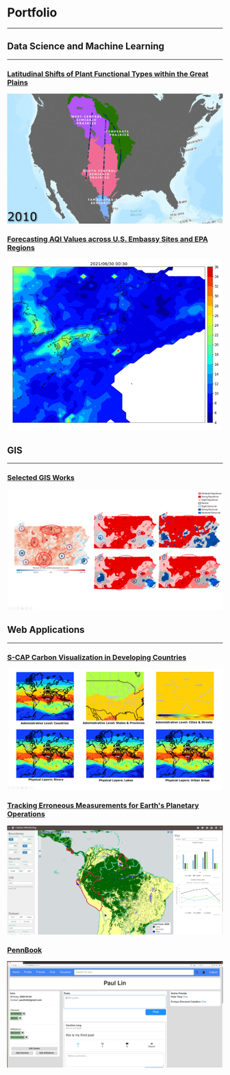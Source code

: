 # Portfolio
---
## Data Science and Machine Learning
---
### [Latitudinal Shifts of Plant Functional Types within the Great Plains](/posts/Lat_Shift.md)
<p align = "center"><img src="images/Lat_Shift/yearly_trans.gif?raw=true"></p>

### [Forecasting AQI Values across U.S. Embassy Sites and EPA Regions](/posts/AQI.md)
<p align = "center"><img src="images/AQI/japan2.gif?raw=true"></p>

## GIS
---
### [Selected GIS Works](/posts/GIS_works.md)
<p align = "center"><img src="images/GIS/election_thumbnail.PNG?raw=true"></p>

## Web Applications
---
### [S-CAP Carbon Visualization in Developing Countries](/posts/Carbon.md)
<center><img src="images/TEMPO/layering.PNG"/></center>

### [Tracking Erroneous Measurements for Earth's Planetary Operations](/posts/TEMPO.md)
<center><img src="images/Carbon/map_land_cover.PNG"/></center>

### [PennBook](/posts/PennBook.md)
<p align = "center"><img src="images/PennBook/profile.PNG?raw=true"></p>



